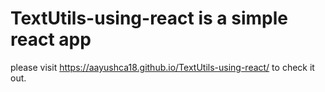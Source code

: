 # TextUtils-using-react is a simple react app
please visit https://aayushca18.github.io/TextUtils-using-react/ to check it out.
